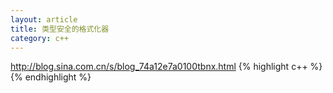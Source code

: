 ```yaml
---
layout: article
title: 类型安全的格式化器
category: c++
---
```

http://blog.sina.com.cn/s/blog_74a12e7a0100tbnx.html
{% highlight c++ %}
{% endhighlight %}


